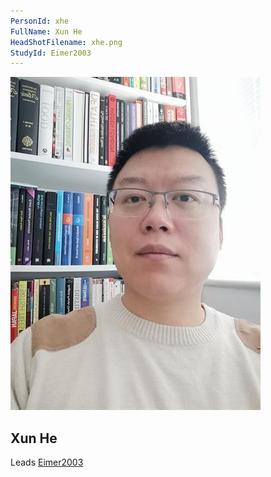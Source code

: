 ```yaml
---
PersonId: xhe
FullName: Xun He
HeadShotFilename: xhe.png
StudyId: Eimer2003
---
```


![headshot of researcher](/assets/images/headshots/xhe.png "Xun He")

## Xun He

Leads [Eimer2003](/replications/Eimer2003)